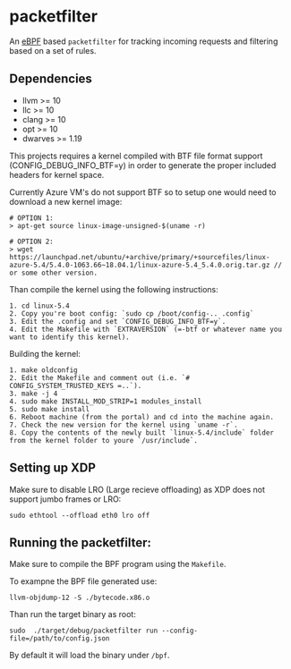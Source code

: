 # packetfilter

An [eBPF](https://ebpf.io/) based `packetfilter` for tracking incoming requests and filtering based on a set of rules.

## Dependencies

- llvm >= 10
- llc >= 10
- clang >= 10
- opt >= 10
- dwarves >= 1.19  

This projects requires a kernel compiled with BTF file format support (CONFIG_DEBUG_INFO_BTF=y) in order
to generate the proper included headers for kernel space.

Currently Azure VM's do not support BTF so to setup one would need to download a new kernel image:
```
# OPTION 1:
> apt-get source linux-image-unsigned-$(uname -r)

# OPTION 2: 
> wget https://launchpad.net/ubuntu/+archive/primary/+sourcefiles/linux-azure-5.4/5.4.0-1063.66~18.04.1/linux-azure-5.4_5.4.0.orig.tar.gz // or some other version.
```
Than compile the kernel using the following instructions:
```
1. cd linux-5.4
2. Copy you're boot config: `sudo cp /boot/config-.. .config`
3. Edit the .config and set `CONFIG_DEBUG_INFO_BTF=y`.
4. Edit the Makefile with `EXTRAVERSION` (=-btf or whatever name you want to identify this kernel).
```

Building the kernel:
```
1. make oldconfig
2. Edit the Makefile and comment out (i.e. `# CONFIG_SYSTEM_TRUSTED_KEYS =..`).
3. make -j 4
4. sudo make INSTALL_MOD_STRIP=1 modules_install
5. sudo make install
6. Reboot machine (from the portal) and cd into the machine again.
7. Check the new version for the kernel using `uname -r`.
8. Copy the contents of the newly built `linux-5.4/include` folder from the kernel folder to youre `/usr/include`.
```

## Setting up XDP
Make sure to disable LRO (Large recieve offloading) as XDP does not support jumbo frames or LRO:
```
sudo ethtool --offload eth0 lro off
```

## Running the packetfilter:
Make sure to compile the BPF program using the `Makefile`.

To exampne the BPF file generated use: 
```
llvm-objdump-12 -S ./bytecode.x86.o
```

Than run the target binary as root: 
```
sudo  ./target/debug/packetfilter run --config-file=/path/to/config.json
```

By default it will load the binary under `/bpf`.